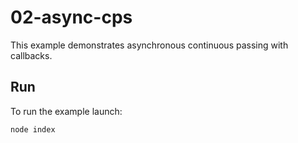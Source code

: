 # 02-async-cps

This example demonstrates asynchronous continuous passing with callbacks.

## Run

To run the example launch:

```bash
node index
```
